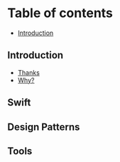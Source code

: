 # Table of contents

* [Introduction](README.md)

## Introduction

* [Thanks](introduction/untitled.md)
* [Why?](introduction/why.md)

## Swift

## Design Patterns

## Tools

